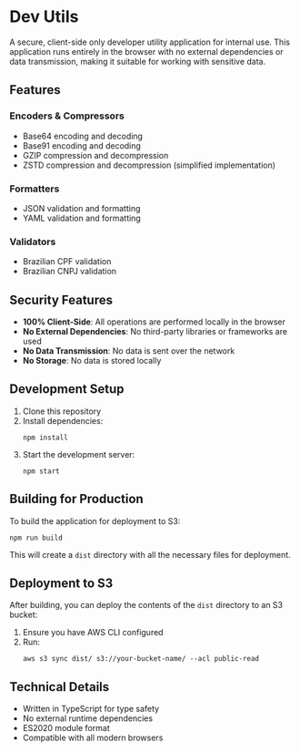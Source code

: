# Dev Utils

A secure, client-side only developer utility application for internal use. This application runs entirely in the browser with no external dependencies or data transmission, making it suitable for working with sensitive data.

## Features

### Encoders & Compressors
- Base64 encoding and decoding
- Base91 encoding and decoding
- GZIP compression and decompression
- ZSTD compression and decompression (simplified implementation)

### Formatters
- JSON validation and formatting
- YAML validation and formatting

### Validators
- Brazilian CPF validation
- Brazilian CNPJ validation

## Security Features

- **100% Client-Side**: All operations are performed locally in the browser
- **No External Dependencies**: No third-party libraries or frameworks are used
- **No Data Transmission**: No data is sent over the network
- **No Storage**: No data is stored locally

## Development Setup

1. Clone this repository
2. Install dependencies:
   ```
   npm install
   ```
3. Start the development server:
   ```
   npm start
   ```

## Building for Production

To build the application for deployment to S3:

```
npm run build
```

This will create a `dist` directory with all the necessary files for deployment.

## Deployment to S3

After building, you can deploy the contents of the `dist` directory to an S3 bucket:

1. Ensure you have AWS CLI configured
2. Run:
   ```
   aws s3 sync dist/ s3://your-bucket-name/ --acl public-read
   ```

## Technical Details

- Written in TypeScript for type safety
- No external runtime dependencies
- ES2020 module format
- Compatible with all modern browsers
